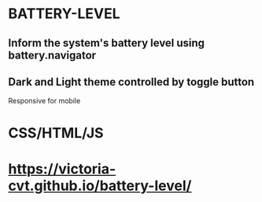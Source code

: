# BATTERY-LEVEL

## Inform the system's battery level using battery.navigator 
## Dark and Light theme controlled by toggle button
Responsive for mobile 
# CSS/HTML/JS
# https://victoria-cvt.github.io/battery-level/
